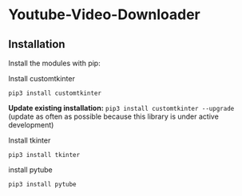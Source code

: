 # Youtube-Video-Downloader

## Installation
Install the modules with pip:

Install customtkinter
```
pip3 install customtkinter
```
**Update existing installation:** ```pip3 install customtkinter --upgrade```\
(update as often as possible because this library is under active development)

Install tkinter
```
pip3 install tkinter
```
install pytube
```
pip3 install pytube
```
